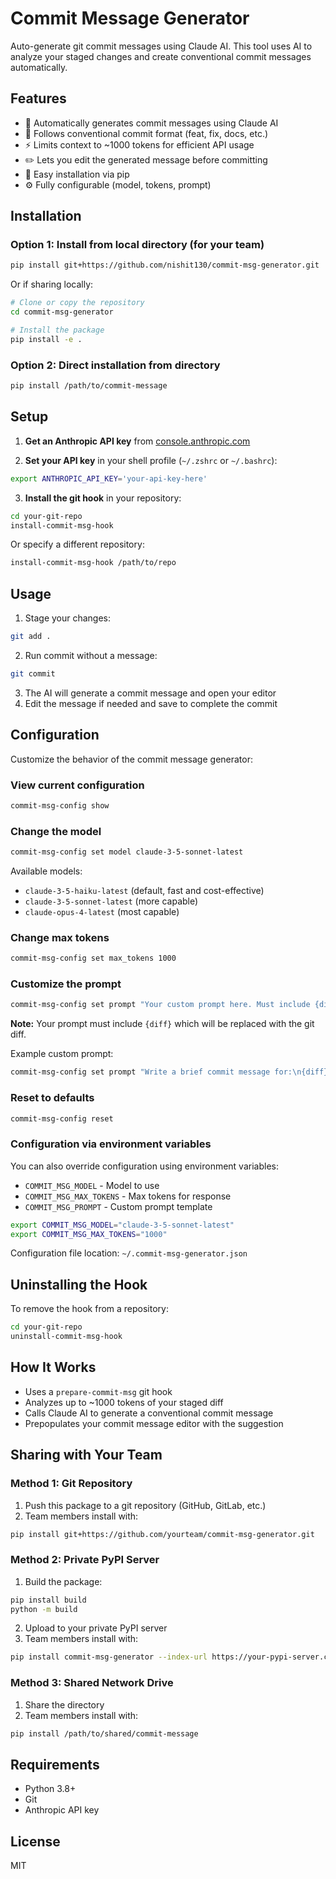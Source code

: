 # Commit Message Generator

Auto-generate git commit messages using Claude AI. This tool uses AI to analyze your staged changes and create conventional commit messages automatically.

## Features

- 🤖 Automatically generates commit messages using Claude AI
- 📝 Follows conventional commit format (feat, fix, docs, etc.)
- ⚡ Limits context to ~1000 tokens for efficient API usage
- ✏️ Lets you edit the generated message before committing
- 🔧 Easy installation via pip
- ⚙️ Fully configurable (model, tokens, prompt)

## Installation

### Option 1: Install from local directory (for your team)

```bash
pip install git+https://github.com/nishit130/commit-msg-generator.git
```

Or if sharing locally:

```bash
# Clone or copy the repository
cd commit-msg-generator

# Install the package
pip install -e .
```

### Option 2: Direct installation from directory

```bash
pip install /path/to/commit-message
```

## Setup

1. **Get an Anthropic API key** from [console.anthropic.com](https://console.anthropic.com/)

2. **Set your API key** in your shell profile (`~/.zshrc` or `~/.bashrc`):

```bash
export ANTHROPIC_API_KEY='your-api-key-here'
```

3. **Install the git hook** in your repository:

```bash
cd your-git-repo
install-commit-msg-hook
```

Or specify a different repository:

```bash
install-commit-msg-hook /path/to/repo
```

## Usage

1. Stage your changes:
```bash
git add .
```

2. Run commit without a message:
```bash
git commit
```

3. The AI will generate a commit message and open your editor
4. Edit the message if needed and save to complete the commit

## Configuration

Customize the behavior of the commit message generator:

### View current configuration

```bash
commit-msg-config show
```

### Change the model

```bash
commit-msg-config set model claude-3-5-sonnet-latest
```

Available models:
- `claude-3-5-haiku-latest` (default, fast and cost-effective)
- `claude-3-5-sonnet-latest` (more capable)
- `claude-opus-4-latest` (most capable)

### Change max tokens

```bash
commit-msg-config set max_tokens 1000
```

### Customize the prompt

```bash
commit-msg-config set prompt "Your custom prompt here. Must include {diff} placeholder."
```

**Note:** Your prompt must include `{diff}` which will be replaced with the git diff.

Example custom prompt:
```bash
commit-msg-config set prompt "Write a brief commit message for:\n{diff}\n\nUse emoji prefixes."
```

### Reset to defaults

```bash
commit-msg-config reset
```

### Configuration via environment variables

You can also override configuration using environment variables:
- `COMMIT_MSG_MODEL` - Model to use
- `COMMIT_MSG_MAX_TOKENS` - Max tokens for response
- `COMMIT_MSG_PROMPT` - Custom prompt template

```bash
export COMMIT_MSG_MODEL="claude-3-5-sonnet-latest"
export COMMIT_MSG_MAX_TOKENS="1000"
```

Configuration file location: `~/.commit-msg-generator.json`

## Uninstalling the Hook

To remove the hook from a repository:

```bash
cd your-git-repo
uninstall-commit-msg-hook
```

## How It Works

- Uses a `prepare-commit-msg` git hook
- Analyzes up to ~1000 tokens of your staged diff
- Calls Claude AI to generate a conventional commit message
- Prepopulates your commit message editor with the suggestion

## Sharing with Your Team

### Method 1: Git Repository

1. Push this package to a git repository (GitHub, GitLab, etc.)
2. Team members install with:
```bash
pip install git+https://github.com/yourteam/commit-msg-generator.git
```

### Method 2: Private PyPI Server

1. Build the package:
```bash
pip install build
python -m build
```

2. Upload to your private PyPI server
3. Team members install with:
```bash
pip install commit-msg-generator --index-url https://your-pypi-server.com
```

### Method 3: Shared Network Drive

1. Share the directory
2. Team members install with:
```bash
pip install /path/to/shared/commit-message
```

## Requirements

- Python 3.8+
- Git
- Anthropic API key

## License

MIT